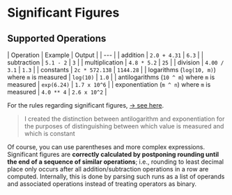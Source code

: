 # Significant Figures

## Supported Operations

| Operation | Example | Output |
| --- |
| addition | `2.0 + 4.31` | `6.3` |
| subtraction | `5.1 - 2` | `3` |
| multiplication | `4.8 * 5.2` | `25` |
| division | `4.00 / 3.1` | `1.3` |
| constants | `2c * 572.138` | `1144.28` |
| logarithms (`log(10, m)`) where `m` is measured | `log(10)` | `1.0` |
| antilogarithms (`10 ^ m`) where `m` is measured | `exp(6.24)` | `1.7 x 10^6` |
| exponentiation (`m ^ n`) where `m` is measured | `4.0 ** 4` | `2.6 x 10^2` |

For the rules regarding significant figures, [→ see here](http://cxp.cengage.com/contentservice/assets/owms01h/references/significantfigures/index.html).

> I created the distinction between antilogarithm and exponentiation for the
> purposes of distinguishing between which value is measured and which is
> constant

Of course, you can use parentheses and more complex expressions. Significant
figures are **correctly calculated by postponing rounding until the end of a
sequence of similar operations**; i.e., rounding to least decimal place only
occurs after all addition/subtraction operations in a row are computed.
Internally, this is done by parsing such runs as a list of operands and
associated operations instead of treating operators as binary.
